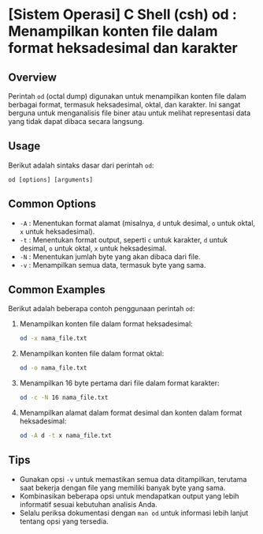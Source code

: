 # [Sistem Operasi] C Shell (csh) od <Penggunaan setara>: Menampilkan konten file dalam format heksadesimal dan karakter

## Overview
Perintah `od` (octal dump) digunakan untuk menampilkan konten file dalam berbagai format, termasuk heksadesimal, oktal, dan karakter. Ini sangat berguna untuk menganalisis file biner atau untuk melihat representasi data yang tidak dapat dibaca secara langsung.

## Usage
Berikut adalah sintaks dasar dari perintah `od`:

```
od [options] [arguments]
```

## Common Options
- `-A` : Menentukan format alamat (misalnya, `d` untuk desimal, `o` untuk oktal, `x` untuk heksadesimal).
- `-t` : Menentukan format output, seperti `c` untuk karakter, `d` untuk desimal, `o` untuk oktal, `x` untuk heksadesimal.
- `-N` : Menentukan jumlah byte yang akan dibaca dari file.
- `-v` : Menampilkan semua data, termasuk byte yang sama.

## Common Examples
Berikut adalah beberapa contoh penggunaan perintah `od`:

1. Menampilkan konten file dalam format heksadesimal:
   ```bash
   od -x nama_file.txt
   ```

2. Menampilkan konten file dalam format oktal:
   ```bash
   od -o nama_file.txt
   ```

3. Menampilkan 16 byte pertama dari file dalam format karakter:
   ```bash
   od -c -N 16 nama_file.txt
   ```

4. Menampilkan alamat dalam format desimal dan konten dalam format heksadesimal:
   ```bash
   od -A d -t x nama_file.txt
   ```

## Tips
- Gunakan opsi `-v` untuk memastikan semua data ditampilkan, terutama saat bekerja dengan file yang memiliki banyak byte yang sama.
- Kombinasikan beberapa opsi untuk mendapatkan output yang lebih informatif sesuai kebutuhan analisis Anda.
- Selalu periksa dokumentasi dengan `man od` untuk informasi lebih lanjut tentang opsi yang tersedia.